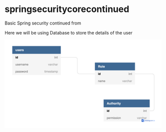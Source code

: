 # springsecuritycorecontinued

Basic Spring security continued from


Here we will be using Database to store the details of the user

![ER Diagram](https://github.com/arun786/springsecuritycorecontinued/blob/master/src/main/resources/ErDiagram.png)